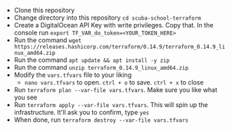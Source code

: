 * Clone this repository
* Change directory into this repository `cd scuba-school-terraform`
* Create a DigitalOcean API Key with write privileges. Copy that. In the console run `export TF_VAR_do_token=<YOUR_TOKEN_HERE>`
* Run the command `wget https://releases.hashicorp.com/terraform/0.14.9/terraform_0.14.9_linux_amd64.zip`
* Run the command `apt update && apt install -y zip`
* Run the command `unzip terraform_0.14.9_linux_amd64.zip`
* Modify the `vars.tfvars` file to your liking
    * `nano vars.tfvars` to open. `ctrl + o` to save. `ctrl + x` to close
* Run `terraform plan --var-file vars.tfvars`. Make sure you like what you see
* Run `terraform apply --var-file vars.tfvars`. This will spin up the infrastructure. It'll ask you to confirm, type `yes`
* When done, run `terraform destroy --var-file vars.tfvars`

